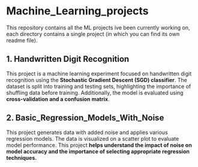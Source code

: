# Machine_Learning_projects
This repository contains all the ML projects ive been currently working on, each directory contains a single project (in which you can find its own readme file).  

## 1. Handwritten Digit Recognition

This project is a machine learning experiment focused on handwritten digit recognition using the **Stochastic Gradient Descent (SGD) classifier**. The dataset is split into training and testing sets, highlighting the importance of shuffling data before training. Additionally, the model is evaluated using **cross-validation and a confusion matrix**.

## 2. Basic_Regression_Models_With_Noise

This project generates data with added noise and applies various regression models. The data is visualized on a scatter plot to evaluate model performance.
This project **helps understand the impact of noise on model accuracy and the importance of selecting appropriate regression techniques.**